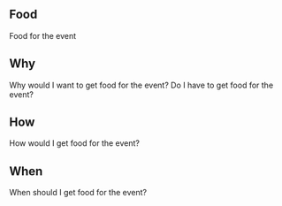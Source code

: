 ## Food
Food for the event

## Why
Why would I want to get food for the event? 
Do I have to get food for the event? 

## How
How would I get food for the event? 

## When
When should I get food for the event? 

